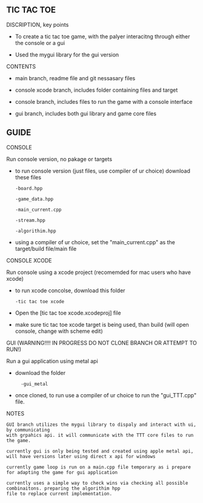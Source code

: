 TIC TAC TOE
-



DISCRIPTION, key points


- To create a tic tac toe game, with the palyer interacitng through either the console or a gui

- Used the mygui library for the gui version


CONTENTS

- main branch,  readme file and git nessasary files

- console xcode branch, includes folder containing files and target

- console branch, includes files to run the game with a console interface

- gui branch, includes both gui library and game core files


GUIDE
-

CONSOLE

Run console version, no pakage or targets 

- to run console version (just files, use compiler of ur choice) download these files

      -board.hpp

      -game_data.hpp

      -main_current.cpp

      -stream.hpp

      -algorithim.hpp

        
      
- using a compiler of ur choice, set the "main_current.cpp" as the target/build file/main file




CONSOLE XCODE

Run console using a xcode project (recomemded for mac users who have xcode)

- to run xcode concolse, download this folder

      -tic tac toe xcode

- Open the  [tic tac toe xcode.xcodeproj] file
- make sure tic tac toe xcode target is being used, than build (will open console, change with scheme edit)





GUI  (WARNING!!!!   IN PROGRESS   DO NOT CLONE BRANCH OR ATTEMPT TO RUN!)

Run a gui application using metal api 

- download the folder

        -gui_metal

 - once cloned, to run use a compiler of ur choice to run the "gui_TTT.cpp" file.


NOTES

    GUI branch utilizes the mygui library to dispaly and interact with ui, by communicating 
    with grpahics api. it will communicate with the TTT core files to run the game.

    currently gui is only being tested and created using apple metal api, will have versions later using direct x api for windows

    currently game loop is run on a main.cpp file temporary as i prepare for adapting the game for gui application 

    currently uses a simple way to check wins via checking all possible combinaitons. preparing the algorithim hpp 
    file to replace current implementation. 


    
    





